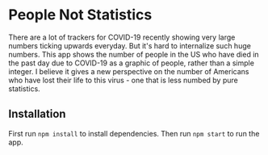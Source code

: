 # People Not Statistics

There are a lot of trackers for COVID-19 recently showing very large numbers ticking upwards everyday. But it's hard to internalize such huge numbers. This app shows the number of people in the US who have died in the past day due to COVID-19 as a graphic of people, rather than a simple integer. I believe it gives a new perspective on the number of Americans who have lost their life to this virus - one that is less numbed by pure statistics.

## Installation

First run `npm install` to install dependencies. Then run `npm start` to run the app.
